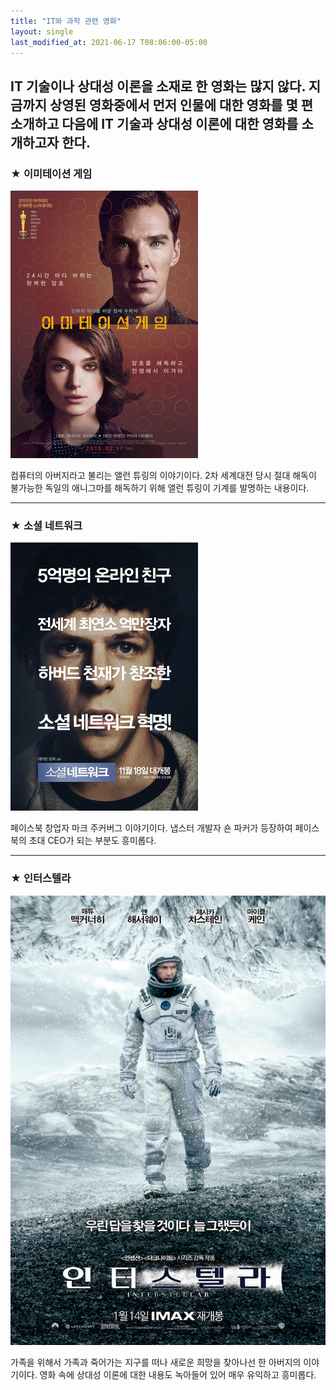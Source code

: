 ```yaml
---
title: "IT와 과학 관련 영화"
layout: single
last_modified_at: 2021-06-17 T08:06:00-05:00
---
```


IT 기술이나 상대성 이론을 소재로 한 영화는 많지 않다. 지금까지 상영된 영화중에서 먼저 인물에 대한 영화를 몇 편 소개하고 다음에 IT 기술과 상대성 이론에 대한 영화를 소개하고자 한다.
---
### ★ 이미테이션 게임
![allen](/assets/images/allen.png)

컴퓨터의 아버지라고 불리는 앨런 튜링의 이야기이다.  2차 세계대전 당시 절대 해독이 불가능한 독일의 애니그마를 해독하기 위해 앨런 튜링이 기계를 발명하는 내용이다.

---
### ★ 소셜 네트워크
[![mark](/assets/images/mark.png "더 자세한 내용을 원하시면 방문해 보세요")](https://topclass.chosun.com/board/view.asp?catecode=J&tnu=201901100028)

페이스북 창업자 마크 주커버그 이야기이다. 냅스터 개발자 숀 파커가 등장하여 페이스북의 초대 CEO가 되는 부분도 흥미롭다.

---
### ★ 인터스텔라
[![인터스텔라](/assets/images/인터스텔라.jpg "더 자세한 내용을 원하시면 방문해 보세요")](https://movie-phinf.pstatic.net/20160106_138/1452044846608eaFcJ_JPEG/movie_image.jpg)

가족을 위해서 가족과 죽어가는 지구를 떠나 새로운 희망을 찾아나선 한 아버지의 이야기이다. 영화 속에 상대성 이론에 대한 내용도 녹아들어 있어 매우 유익하고 흥미롭다.
